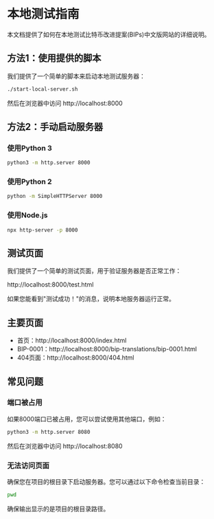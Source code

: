 # 本地测试指南

本文档提供了如何在本地测试比特币改进提案(BIPs)中文版网站的详细说明。

## 方法1：使用提供的脚本

我们提供了一个简单的脚本来启动本地测试服务器：

```bash
./start-local-server.sh
```

然后在浏览器中访问 http://localhost:8000

## 方法2：手动启动服务器

### 使用Python 3

```bash
python3 -m http.server 8000
```

### 使用Python 2

```bash
python -m SimpleHTTPServer 8000
```

### 使用Node.js

```bash
npx http-server -p 8000
```

## 测试页面

我们提供了一个简单的测试页面，用于验证服务器是否正常工作：

http://localhost:8000/test.html

如果您能看到"测试成功！"的消息，说明本地服务器运行正常。

## 主要页面

- 首页：http://localhost:8000/index.html
- BIP-0001：http://localhost:8000/bip-translations/bip-0001.html
- 404页面：http://localhost:8000/404.html

## 常见问题

### 端口被占用

如果8000端口已被占用，您可以尝试使用其他端口，例如：

```bash
python3 -m http.server 8080
```

然后在浏览器中访问 http://localhost:8080

### 无法访问页面

确保您在项目的根目录下启动服务器。您可以通过以下命令检查当前目录：

```bash
pwd
```

确保输出显示的是项目的根目录路径。